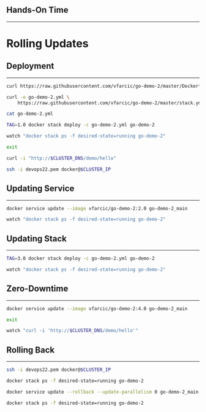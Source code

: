 ## Hands-On Time

---

# Rolling Updates


## Deployment

---

```bash
curl https://raw.githubusercontent.com/vfarcic/go-demo-2/master/Dockerfile

curl -o go-demo-2.yml \
    https://raw.githubusercontent.com/vfarcic/go-demo-2/master/stack.yml

cat go-demo-2.yml

TAG=1.0 docker stack deploy -c go-demo-2.yml go-demo-2

watch "docker stack ps -f desired-state=running go-demo-2"

exit

curl -i "http://$CLUSTER_DNS/demo/hello"

ssh -i devops22.pem docker@$CLUSTER_IP
```


## Updating Service

---

```bash
docker service update --image vfarcic/go-demo-2:2.0 go-demo-2_main

watch "docker stack ps -f desired-state=running go-demo-2"
```


## Updating Stack

---

```bash
TAG=3.0 docker stack deploy -c go-demo-2.yml go-demo-2

watch "docker stack ps -f desired-state=running go-demo-2"
```


## Zero-Downtime

---

```bash
docker service update --image vfarcic/go-demo-2:4.0 go-demo-2_main

exit

watch "curl -i 'http://$CLUSTER_DNS/demo/hello'"
```


## Rolling Back

---

```bash
ssh -i devops22.pem docker@$CLUSTER_IP

docker stack ps -f desired-state=running go-demo-2

docker service update --rollback --update-parallelism 0 go-demo-2_main

docker stack ps -f desired-state=running go-demo-2
```